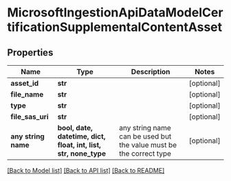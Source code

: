 # MicrosoftIngestionApiDataModelCertificationSupplementalContentAsset


## Properties
Name | Type | Description | Notes
------------ | ------------- | ------------- | -------------
**asset_id** | **str** |  | [optional] 
**file_name** | **str** |  | [optional] 
**type** | **str** |  | [optional] 
**file_sas_uri** | **str** |  | [optional] 
**any string name** | **bool, date, datetime, dict, float, int, list, str, none_type** | any string name can be used but the value must be the correct type | [optional]

[[Back to Model list]](../README.md#documentation-for-models) [[Back to API list]](../README.md#documentation-for-api-endpoints) [[Back to README]](../README.md)


